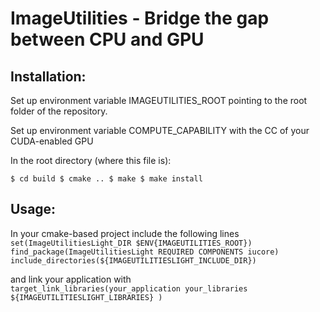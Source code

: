 ImageUtilities - Bridge the gap between CPU and GPU
===================================================

Installation:
-------------

Set up environment variable IMAGEUTILITIES_ROOT pointing to the root folder of the repository.  

Set up environment variable COMPUTE_CAPABILITY with the CC of your CUDA-enabled GPU  

In the root directory (where this file is):  

`$ cd build
$ cmake ..
$ make
$ make install`

Usage:
------

In your cmake-based project include the following lines  
`set(ImageUtilitiesLight_DIR $ENV{IMAGEUTILITIES_ROOT})
find_package(ImageUtilitiesLight REQUIRED COMPONENTS iucore)
include_directories(${IMAGEUTILITIESLIGHT_INCLUDE_DIR})
`

and link your application with  
`target_link_libraries(your_application
  your_libraries
  ${IMAGEUTILITIESLIGHT_LIBRARIES}
)`
